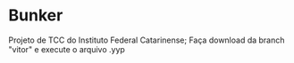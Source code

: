# Bunker
Projeto de TCC do Instituto Federal Catarinense;
Faça download da branch "vitor" e execute o arquivo .yyp

